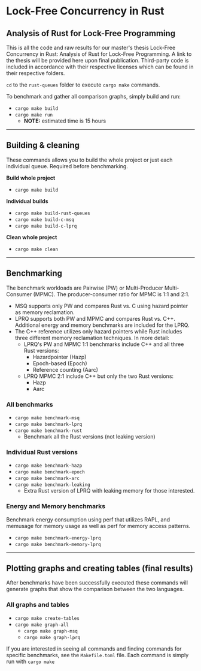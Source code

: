 # Lock-Free Concurrency in Rust
## Analysis of Rust for Lock-Free Programming
This is all the code and raw results for our master's thesis Lock-Free Concurrency in Rust: Analysis of Rust for Lock-Free Programming.
A link to the thesis will be provided here upon final publication.
Third-party code is included in accordance with their respective licenses which can be found in their respective folders.


`cd` to the `rust-queues` folder to execute `cargo make` commands.


To benchmark and gather all comparison graphs, simply build and run:
- `cargo make build`
- `cargo make run`
	- **NOTE:** estimated time is 15 hours

***

## Building & cleaning
These commands allows you to build the whole project or just each individual queue. Required before benchmarking.

**Build whole project** 
- `cargo make build`

**Individual builds**
- `cargo make build-rust-queues`
- `cargo make build-c-msq`
- `cargo make build-c-lprq`

**Clean whole project**
- `cargo make clean`

***

## Benchmarking
The benchmark workloads are Pairwise (PW) or Multi-Producer Multi-Consumer (MPMC). The producer-consumer ratio for MPMC is 1:1 and 2:1.

- MSQ supports only PW and compares Rust vs. C using hazard pointer as memory reclamation.
- LPRQ supports both PW and MPMC and compares Rust vs. C++. Additional energy and memory benchmarks are included for the LPRQ.
- The C++ reference utilizes only hazard pointers while Rust includes three different memory reclamation techniques. In more detail:
	- LPRQ's PW and MPMC 1:1 benchmarks include C++ and all three Rust versions:
		- Hazardpointer (Hazp)
		- Epoch-based (Epoch)
		- Reference counting (Aarc)
	- LPRQ MPMC 2:1 include C++ but only the two Rust versions:
		- Hazp
		- Aarc

### All benchmarks
- `cargo make benchmark-msq`
- `cargo make benchmark-lprq`
- `cargo make benchmark-rust`
	- Benchmark all the Rust versions (not leaking version)

### Individual Rust versions
- `cargo make benchmark-hazp`
- `cargo make benchmark-epoch`
- `cargo make benchmark-arc`
- `cargo make benchmark-leaking`
	- Extra Rust version of LPRQ with leaking memory for those interested.

### Energy and Memory benchmarks
Benchmark energy consumption using perf that utilizes RAPL, and memusage for memory usage as well as perf for memory access patterns.
- `cargo make benchmark-energy-lprq`
- `cargo make benchmark-memory-lprq`





***

## Plotting graphs and creating tables (final results)
After benchmarks have been successfully executed these commands will generate graphs that show the comparison between the two languages.

### All graphs and tables
- `cargo make create-tables`
- `cargo make graph-all`
	- `cargo make graph-msq`
	- `cargo make graph-lprq`



If you are interested in seeing all commands and finding commands for specific benchmarks, see the `Makefile.toml` file. Each command is simply run with `cargo make`


